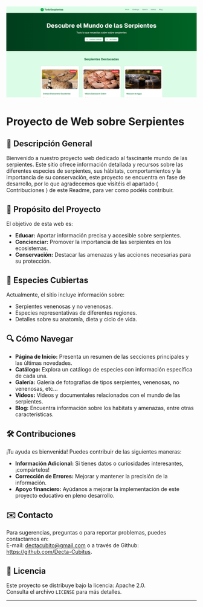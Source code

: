 # ![Logo Snake-Catalog](https://github.com/Decta-Cubitus/snake-catalog/blob/main/Snake2.png)

# Proyecto de Web sobre Serpientes

## 📝 Descripción General
Bienvenido a nuestro proyecto web dedicado al fascinante mundo de las serpientes. Este sitio ofrece información detallada y recursos sobre las diferentes especies de serpientes, sus hábitats, comportamientos y la importancia de su conservación, este proyecto se encuentra en fase de desarrollo, por lo que agradecemos que visitéis el apartado ( Contribuciones ) de este Readme, para ver como podéis contribuir.

## 🎯 Propósito del Proyecto
El objetivo de esta web es:
*   **Educar:** Aportar información precisa y accesible sobre serpientes.
*   **Concienciar:** Promover la importancia de las serpientes en los ecosistemas.
*   **Conservación:** Destacar las amenazas y las acciones necesarias para su protección.

## 🐍 Especies Cubiertas
Actualmente, el sitio incluye información sobre:
*   Serpientes venenosas y no venenosas.
*   Especies representativas de diferentes regiones.
*   Detalles sobre su anatomía, dieta y ciclo de vida.

## 🔍 Cómo Navegar
*   **Página de Inicio:** Presenta un resumen de las secciones principales y las últimas novedades.
*   **Catálogo:** Explora un catálogo de especies con información específica de cada una.
*   **Galería:** Galería de fotografias de tipos serpientes, venenosas, no venenosas, etc...
*   **Videos:** Videos y documentales relacionados con el mundo de las serpientes.
*   **Blog:** Encuentra información sobre los habitats y amenazas, entre otras caracteristicas.

## 🛠️ Contribuciones
¡Tu ayuda es bienvenida! Puedes contribuir de las siguientes maneras:
*   **Información Adicional:** Si tienes datos o curiosidades interesantes, ¡compártelos!
*   **Corrección de Errores:** Mejorar y mantener la precisión de la información.
*   **Apoyo financiero:** Ayúdanos a mejorar la implementación de este proyecto educativo en pleno desarrollo.

## ✉️ Contacto
Para sugerencias, preguntas o para reportar problemas, puedes contactarnos en:<br>
E-mail: dectacubito@gmail.com o a través de Github: https://github.com/Decta-Cubitus.

## 📜 Licencia
Este proyecto se distribuye bajo la licencia: Apache 2.0.<br> Consulta el archivo `LICENSE` para más detalles.

---

